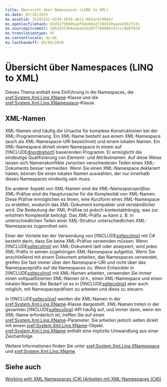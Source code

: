 ```yaml
---
title: Übersicht über Namespaces (LINQ to XML)
ms.date: 07/20/2015
ms.assetid: 16283322-8238-4918-ab11-802ac6748eb7
ms.openlocfilehash: 03451f50605adf6de0d43f19d220aaeed382f13c
ms.sourcegitcommit: 3d5d33f384eeba41b2dff79d096f47ccc8d8f03d
ms.translationtype: HT
ms.contentlocale: de-DE
ms.lasthandoff: 05/04/2018
---
```

# <a name="namespaces-overview-linq-to-xml"></a>Übersicht über Namespaces (LINQ to XML)
Dieses Thema enthält eine Einführung in die Namespaces, die <xref:System.Xml.Linq.XName>-Klasse und die <xref:System.Xml.Linq.XNamespace>-Klasse.  
  
## <a name="xml-names"></a>XML-Namen  
 XML-Namen sind häufig die Ursache für komplexe Konstruktionen bei der XML-Programmierung. Ein XML-Name besteht aus einem XML-Namespace (auch als XML-Namespace-URI bezeichnet) und einem lokalen Namen. Ein XML-Namespace ähnelt einem Namespace in einem auf [!INCLUDE[dnprdnshort](~/includes/dnprdnshort-md.md)] basierenden Programm. Er ermöglicht die eindeutige Qualifizierung von Element- und Attributnamen. Auf diese Weise lassen sich Namenskonflikte zwischen verschiedenen Teilen eines XML-Dokuments besser vermeiden. Wenn Sie einen XML-Namespace deklariert haben, können Sie einen lokalen Namen auswählen, der nur innerhalb dieses Namespaces eindeutig sein muss.  
  
 Ein anderer Aspekt von XML-Namen sind die XML-*Namespacepräfixe*. XML-Präfixe sind die Hauptursache für die Komplexität von XML-Namen. Diese Präfixe ermöglichen es Ihnen, eine Kurzform eines XML-Namespace zu erstellen, wodurch das XML-Dokument kompakter und verständlicher wird. Die Bedeutung der XML-Präfixe ist jedoch kontextabhängig, was zur erhöhten Komplexität beiträgt. Das XML-Präfix `aw` kann z. B. in unterschiedlichen Teilen einer XML-Struktur unterschiedlichen XML-Namespaces zugeordnet sein.  
  
 Einer der Vorteile bei der Verwendung von [!INCLUDE[sqltecxlinq](~/includes/sqltecxlinq-md.md)] mit C# besteht darin, dass Sie keine XML-Präfixe verwenden müssen. Wenn [!INCLUDE[sqltecxlinq](~/includes/sqltecxlinq-md.md)] ein XML-Dokument lädt oder analysiert, wird jedes XML-Präfix in seinen zugehörigen XML-Namespace aufgelöst. Wenn Sie anschließend mit einem Dokument arbeiten, das Namespaces verwendet, greifen Sie fast immer über den Namespace-URI und nicht über das Namespacepräfix auf die Namespaces zu. Wenn Entwickler in [!INCLUDE[sqltecxlinq](~/includes/sqltecxlinq-md.md)] mit XML-Namen arbeiten, verwenden Sie immer einen vollqualifizierten XML-Namen (d.h., einen XML-Namespace und einen lokalen Namen). Bei Bedarf ist es in [!INCLUDE[sqltecxlinq](~/includes/sqltecxlinq-md.md)] aber auch möglich, mit Namespacepräfixen zu arbeiten und diese zu steuern.  
  
 In [!INCLUDE[sqltecxlinq](~/includes/sqltecxlinq-md.md)] werden die XML-Namen in der <xref:System.Xml.Linq.XName>-Klasse dargestellt. XML-Namen treten in der gesamten [!INCLUDE[sqltecxlinq](~/includes/sqltecxlinq-md.md)]-API häufig auf, und immer dann, wenn ein XML-Name erforderlich ist, treffen Sie auf einen <xref:System.Xml.Linq.XName>-Parameter. Sie arbeiten jedoch selten direkt mit einem <xref:System.Xml.Linq.XName>-Objekt. <xref:System.Xml.Linq.XName> enthält eine implizite Umwandlung aus einer Zeichenfolge.  
  
 Weitere Informationen finden Sie unter <xref:System.Xml.Linq.XNamespace> und <xref:System.Xml.Linq.XName>.  
  
## <a name="see-also"></a>Siehe auch  
 [Working with XML Namespaces (C#) (Arbeiten mit XML-Namespaces (C#))](../../../../csharp/programming-guide/concepts/linq/working-with-xml-namespaces.md)
